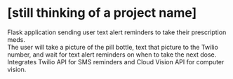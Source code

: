 # [still thinking of a project name]

Flask application sending user text alert reminders to take their prescription meds. <br>
The user will take a picture of the pill bottle, text that picture to the Twilio number, and wait for text alert reminders on when to take the next dose. <br>
Integrates Twilio API for SMS reminders and Cloud Vision API for computer vision.
